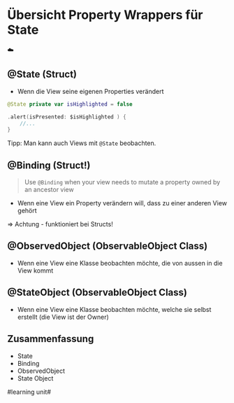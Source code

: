 # Übersicht Property Wrappers für State
☁️

## @State (Struct)

- Wenn die View seine eigenen Properties verändert

```swift
@State private var isHighlighted = false
```

```swift
.alert(isPresented: $isHighlighted ) {
	//...
}
```

Tipp: Man kann auch Views mit `@State` beobachten.

## @Binding (Struct!)

> Use  `@Binding`  when your view needs to mutate a property owned by an ancestor view

- Wenn eine View ein Property verändern will, dass zu einer anderen View gehört

=\> Achtung - funktioniert bei Structs!

## @ObservedObject (ObservableObject Class)

- Wenn eine View eine Klasse beobachten möchte, die von aussen in die View kommt



## @StateObject (ObservableObject Class)

- Wenn eine View eine Klasse beobachten möchte, welche sie selbst erstellt (die View ist der Owner)


## Zusammenfassung
- State
- Binding
- ObservedObject
- State Object



#learning unit#